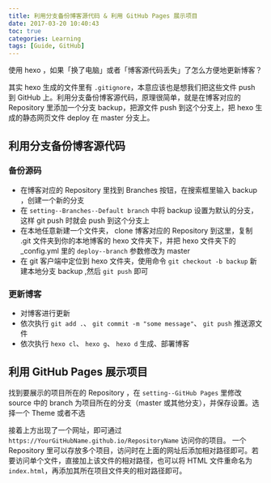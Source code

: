 ```yaml
---
title: 利用分支备份博客源代码 & 利用 GitHub Pages 展示项目
date: 2017-03-20 10:40:43
toc: true
categories: Learning
tags: [Guide, GitHub]
---
```

使用 hexo ，如果「换了电脑」或者「博客源代码丢失」了怎么方便地更新博客？

其实 hexo 生成的文件里有 `.gitignore`，本意应该也是想我们把这些文件 push 到 GitHub 上。利用分支备份博客源代码，原理很简单，就是在博客对应的 Repository 里添加一个分支 backup，把源文件 push 到这个分支上，把 hexo 生成的静态网页文件 deploy 在 master 分支上。

<!--more-->
## 利用分支备份博客源代码

### 备份源码
- 在博客对应的 Repository 里找到 Branches 按钮，在搜索框里输入 backup ，创建一个新的分支
- 在 `setting--Branches--Default branch` 中将 backup 设置为默认的分支，这样 git push 时就会 push 到这个分支上
- 在本地任意新建一个文件夹， clone 博客对应的 Repository 到这里，复制 .git 文件夹到你的本地博客的 hexo 文件夹下，并把 hexo 文件夹下的 _config.yml 里的 `deploy--branch` 参数修改为 master  
- 在 git 客户端中定位到 hexo 文件夹，使用命令 `git checkout -b backup` 新建本地分支 backup ,然后 `git push` 即可
<!--more-->

### 更新博客
- 对博客进行更新
- 依次执行 `git add .`、 `git commit -m "some message"`、 `git push` 推送源文件
- 依次执行 `hexo cl`、 `hexo g`、 `hexo d` 生成、部署博客

## 利用 GitHub Pages 展示项目
找到要展示的项目所在的 Repository ，在 `setting--GitHub Pages` 里修改 source 中的 branch 为项目所在的分支（master 或其他分支），并保存设置。选择一个 Theme 或者不选

接着上方出现了一个网址，即可通过 `https://YourGitHubName.github.io/RepositoryName` 访问你的项目。
一个 Repository 里可以存放多个项目，访问时在上面的网址后添加相对路径即可。若要访问单个文件，直接加上该文件的相对路径，也可以将 HTML 文件重命名为 `index.html`，再添加其所在项目文件夹的相对路径即可。
